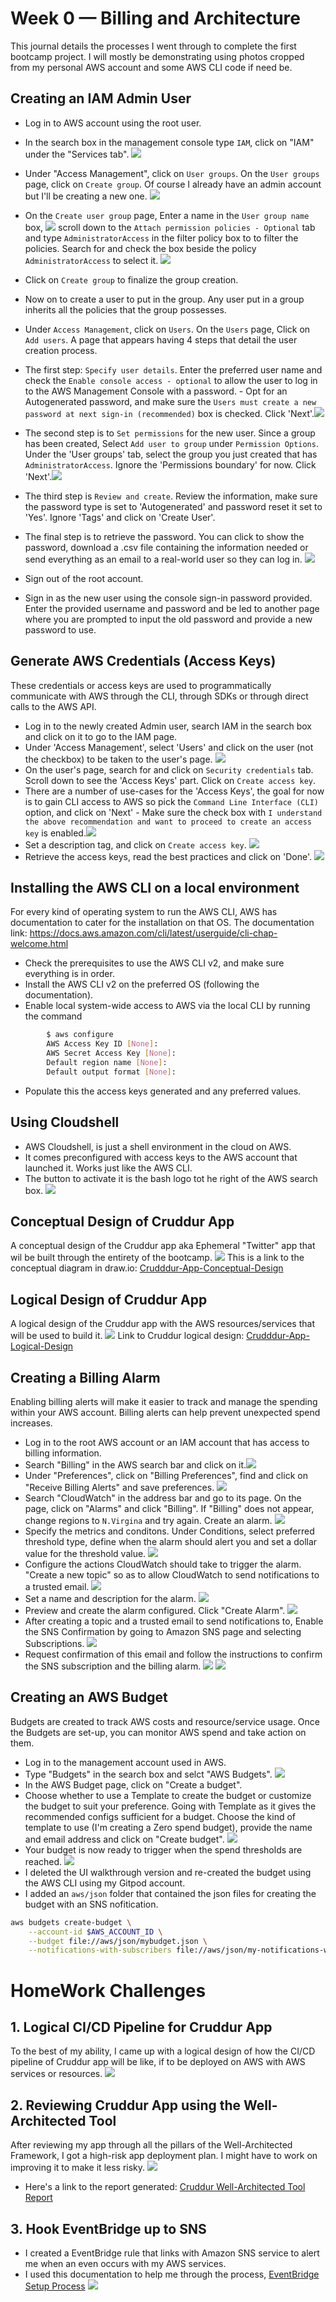 # Week 0 — Billing and Architecture

This journal details the processes I went through to complete the first bootcamp project.
I will mostly be demonstrating using photos cropped from my personal AWS account and some AWS CLI code if need be.

## Creating an IAM Admin User

- Log in to AWS account using the root user.
- In the search box in the management console type `IAM`, click on  "IAM" under the "Services tab". ![](assets/Week0/AWS-001.png)

- Under "Access Management", click on `User groups`. On the `User groups` page, click on `Create group`. Of course I already have an admin account but I'll be creating a new one. ![](assets/Week0/AWS-002.png)
- On the `Create user group` page, Enter a name in the `User group name` box, ![](assets/Week0/AWS-003.png) scroll down to the `Attach permission policies - Optional` tab and type `AdministratorAccess` in the filter policy box to to filter the policies. Search for and check the box beside the policy `AdministratorAccess` to select it. ![](assets/Week0/AWS-004.png)
- Click on `Create group` to finalize the group creation.
- Now on to create a user to put in the group. Any user put in a group inherits all the policies that the group possesses.
- Under `Access Management`, click on `Users`. On the `Users` page, Click on `Add users`. A page that appears having 4 steps that detail the user creation process.
- The first step: `Specify user details`. Enter the preferred user name and check the `Enable console access - optional` to allow the user to log in to the AWS Management Console with a password.
        - Opt for an Autogenerated password, and make sure the `Users must create a new password at next sign-in (recommended)` box is checked. Click 'Next'.![](assets/Week0/AWS-006.png)
- The second step is to `Set permissions` for the new user. Since a group has been created, Select `Add user to group` under `Permission Options`. Under the 'User groups' tab, select the group you just created that has `AdministratorAccess`. Ignore the 'Permissions boundary' for now. Click 'Next'.![](assets/Week0/AWS-005.png)
- The third step is `Review and create`. Review the information, make sure the password type is set to 'Autogenerated' and password reset it set to 'Yes'. Ignore 'Tags' and click on 'Create User'.
- The final step is to retrieve the password. You can click to show the password, download a .csv file containing the information needed or send everything as an email to a real-world user so they can log in. ![](assets/Week0/AWS-007.png)
- Sign out of the root account.
- Sign in as the new user using the console sign-in password provided. Enter the provided username and password and be led to another page where you are prompted to input the old password and provide a new password to use.


## Generate AWS Credentials (Access Keys)

These credentials or access keys are used to programmatically communicate with AWS through the CLI, through SDKs or through direct calls to the AWS API.
- Log in to the newly created Admin user, search IAM in the search box and click on it to go to the IAM page.
- Under 'Access Management', select 'Users' and click on the user (not the checkbox) to be taken to the user's page. ![](assets/Week0/AWS-010.png)
- On the user's page, search for and click on `Security credentials` tab. Scroll down to see the 'Access Keys' part. Click on `Create access key`.
- There are a number of use-cases for the 'Access Keys', the goal for now is to gain CLI access to AWS so pick the `Command Line Interface (CLI)` option, and click on 'Next'
        - Make sure the check box with `I understand the above recommendation and want to proceed to create an access key` is enabled.![](.assets/Week0/AWS-012.png)
- Set a description tag, and click on `Create access key`. ![](assets/Week0/AWS-013.png)
- Retrieve the access keys, read the best practices and click on 'Done'. ![](assets/Week0/AWS-014.png)


## Installing the AWS CLI on a local environment

For every kind of operating system to run the AWS CLI, AWS has documentation to cater for the installation on that OS.
The documentation link: https://docs.aws.amazon.com/cli/latest/userguide/cli-chap-welcome.html
- Check the prerequisites to use the AWS CLI v2, and make sure everything is in order.
- Install the AWS CLI v2 on the preferred OS (following the documentation).
- Enable local system-wide access to AWS via the local CLI by running the command
```Bash
        $ aws configure
        AWS Access Key ID [None]:
        AWS Secret Access Key [None]:
        Default region name [None]:
        Default output format [None]:
```
- Populate this the access keys generated and any preferred values.


## Using Cloudshell

- AWS Cloudshell, is just a shell environment in the cloud on AWS.
- It comes preconfigured with access keys to the AWS account that launched it. Works just like the AWS CLI.
- The button to activate it is the bash logo tot he right of the AWS search box.
![](assets/Week0/AWS-016.png)

## Conceptual Design of Cruddur App

A conceptual design of the Cruddur app aka Ephemeral "Twitter" app that wil be built through the entirety of the bootcamp.
![](assets/Week0/Cruddur-App-Conceptual-Design.png)
This is a link to the conceptual diagram in draw.io: [Crudddur-App-Conceptual-Design](https://viewer.diagrams.net/?tags=%7B%7D&highlight=0000FF&edit=_blank&layers=1&nav=1&title=Cruddur%20App%20Conceptual%20Design%20.drawio#R7Vxbd6I6FP41rnmqC4h4eUSkrevYjkvtzOljKlGZQeJArPb8%2BpNAuEUo2BaxTrtaSza5sfPl2zs7wQbQ1%2FsbF25Wd9hEdkORzH0DDBoK%2FZFa9B%2BTvAQSuadKgWTpWiaXxYKp9R%2FiwjDb1jKRl8pIMLaJtUkL59hx0JykZNB18S6dbYHtdKsbuEQHgukc2ofSn5ZJVoG0Gz4Fk98ia7kKW5YlfmcNw8xc4K2giXcJETAaQHcxJsHVeq8jm2kv1EtQ7jrnbtQxFzmkTIH7%2FePw2fmjbG%2Fufjiru18u6iyuWp2gmmdob%2FkT896Sl1AFSxdvNzwbcgnaZykePoXZpcOOydHjUqAgvEbEfaFZeEVXSpeX4SC5ipS4i1Uuyy0uXCX03W5zIeTjvIyqj1VBL7g2jtAMKFbMBlsO8dtV%2B%2FRXagK1oeiS%2F6fSDLov7HWZoKnKKbmfanZkIXObjocuCIOcPTVD2o6E9Bf02fBYFLsj%2BITsMfYsYmGH9u8JE4LXNIP3G5E5U6hEEyuyphoZyImCmm0tWQGCN1QKvU0wpRbWHplMwG%2FP6cgilwp8DSDXeEaBIlhdFOcbpqD1fsk4oTm3vDmWe82t5xdZWLatYxu7vg6BJKlSB7BixMW%2FUXjHwQ5imbFDruHashkyNHe%2BsgjtkUeHYQC3FARBjTTTFG%2FdOWt1RQhlBkUFGv2gAGAfLIPXXGK8tBHcWF5zTpXBbsw9P%2Bv1ImiCXqYaUZV%2BopncGZBE%2BiuT7BD%2FHO4gC%2B1SBtgj4YeDvZUB9rZNm%2B0%2F0Ysl8R8%2FEDBlpqZB%2B88WhzeuPJ%2FAqe4lGWz2QTF%2BP6zoevL9fmbcD8IKG8EAie1QcaJtYeZRRnJMBkkfcTs2YtMN9AGwo6BLg%2FuyQcSrUbtqikMVNQNUShaDVoUppXMwbMiktpUnsUtWeIkdaBuxtB8PLGOoOM8IM0byh%2FMXIuSFOwpwS3B6sAMaCU31uQ2%2F30zQdRnwdEh5JlrArQ99CgT35V%2Bmg6YaJh%2F50%2FiJwZ4rKEi98FSgb6bkt0CLOlbQXaLXMgY28BCDLrIhsZ7TzWYBihcdM7MRY7fTStv%2FliJgMugYL5V0ccSKZKEikTA9f4gPKvLxHT3P2yGvnpBG%2B5r%2BzxeLVsyioFc3i7aLITXQZlpfmxqlxjzNj4pAnoLrtrDxbr6CLmmakHr40EM5ODkncIgcWxlYeiLbtDLAArL8OLkqtMhyHTY3tldJa5UwXjn2yk%2BNkWvRh2dD5wvPH0pvN7Be2OUCA1JoiNsfYYc114UviQx8OZtrprsi3oEQcCjK31MFgAc9%2BFAT3P1ME%2BCvxnpZp7P1Tqy%2Fi1B7tcBpb5EITfQ6ASaairHEEiku%2FYJgNRBU64RgiQgtcS3oLO087%2BxMvXhxuE3LpdmCiOUOebH7WoHvFjn2oaMvH%2Fpu7QzXrVuZ5yYVO%2Fqj7xqVS31tpN3rxiS67x616qOqJGlQHIR1xXDw2jLNgNoQXZnyUL8Uxn%2BjCDgLQTM28%2Fig5kZ1EyHgRKBXDIwU4rQ6dLQFdGQtA7M8e1AZPLrFLIAcU2M7Xmwkbeh51twfALp8C8Vc2YmhT9uqzxU8e2uYLDKvkUl9TFrUTPNauSmSe%2B9zhxLIVDOAGcreGalT1fTEUMW4R06A7aCitiRUJC6Jc0J%2BH7VMULLoNn8%2B8YmTmkzxHPuaT%2Bc3n8qupIN5V9d8ardy4o1HzyexohPPp5C%2BPjT0reaEvrXx8D1h7y8HqNABaisCnIB64ABlHceozP8JH%2BwkWyt3xnSq3bB4Olyz9ZPz5G0S9cf%2B9tSY%2FBjqxquO%2BNHwDIPwLOTuEex%2B4lWd2sjb4qwMuT0pjVy5k%2BG6Z0G3spWdUnNI8jhj%2Frlclpz9c%2B6QhLG0MvGzyh2S0MEs3mTPOS13mmhT2M3XiFbX9Nvh%2Fc3b%2BPACt6PLobIyyut00msppfZNa6V9TpQXk9zlUl719AVK0let2zVhL19jr4mhja5mw7sMmho%2F9EfD6Re3nQ%2B3iQdy6qc2tVZqkxtH7e5dArWdZXgpehel0JsDdfIhyIhqnm7%2F%2Bhj%2F%2BxKQWjnqQFnU5ZDqiUBXIlajPcxujfvZUNdmw%2B%2F3HxNpKQ6prNAeLtn%2Bcn%2BTOHXGpdFBNKWEhWYvxEzjKN9nxWoFFluRinfWM012ZQEYAOpdjfx9Jrt6IizJg6DWWAoo8T7A1NAm%2Bu3XcuM8yEsV9j1UUPd6A5Q4%2FlV88OPi9qoLX5xS3riF3TmjRQYou4mdcz7xRGdChLe3VHETsOwetiqcyWuJHkHFe9itEq98eztrbcP4MAjH5DmfpK1hE07OePm018uizcp4s1XC9uqTh8HgYUJzaeMx%2Fbyif8b41rgzJtqIXn%2Bb%2FRzOZsbk22UcK1CPAemHoiUnBhLuX6SnfcZ6IVpDnOSsQavEO3cP08s9f1sfTl7%2FnoSWdHgIJeuM9huAQZPxF7EE9iT%2BPhtg%2FA8%3D)


## Logical Design of Cruddur App

A logical design of the Cruddur app with the AWS resources/services that will be used to build it.
![](assets/Week0/Cruddur-App-Logical-Diagram.png)
Link to Cruddur logical design: [Crudddur-App-Logical-Design](https://t.ly/k2Wj)

## Creating a Billing Alarm

Enabling billing alerts will make it easier to track and manage the spending within your AWS account. Billing alerts can help prevent unexpected spend increases.
- Log in to the root AWS account or an IAM account that has access to billing information.
- Search "Billing" in the AWS search bar and click on it.![](assets/Week0/AWSBilling01.png)
- Under "Preferences", click on "Billing Preferences", find and click on "Receive Billing Alerts" and save preferences. ![](assets/Week0/AWSBilling02.png)
- Search "CloudWatch" in the address bar and go to its page. On the page, click on "Alarms" and click "Billing". If "Billing" does not appear, change regions to `N.Virgina` and try again. Create an alarm. ![](assets/Week0/AWSBilling03.png)
- Specify the metrics and conditons. Under Conditions, select preferred threshold type, define when the alarm should alert you and set a dollar value for the threshold value. ![](assets/Week0/AWSBilling04.png)
- Configure the actions CloudWatch should take to trigger the alarm. "Create a new topic" so as to allow CloudWatch to send notifications to a trusted email. ![](assets/Week0/AWSBilling05.png)
- Set a name and description for the alarm. ![](assets/Week0/AWSBilling06.png)
- Preview and create the alarm configured. Click "Create Alarm". ![](assets/Week0/AWSBilling07.png)
- After creating a topic and a trusted email to send notifications to, Enable the SNS Confirmation by going to Amazon SNS page and selecting Subscriptions. ![](assets/Week0/AWSBilling09.png)
- Request confirmation of this email and follow the instructions to confirm the SNS subscription and the billing alarm. ![](assets/Week0/AWSBilling08.png) ![](assets/Week0/AWSBilling10.png)


## Creating an AWS Budget

Budgets are created to track AWS costs and resource/service usage. Once the Budgets are set-up, you can monitor AWS spend and take action on them.
- Log in to the management account used in AWS.
- Type "Budgets" in the search box and selct "AWS Budgets". ![](assets/Week0/AWSBudget01.png)
- In the AWS Budget page, click on "Create a budget".
- Choose whether to use a Template to create the budget or customize the budget to suit your preference.
  Going with Template as it gives the recommended configs sufficient for a budget.
  Choose the kind of template to use (I'm creating a Zero spend budget), provide the name and email address and click on "Create budget". ![](assets/Week0/AWSBudget02.png)
- Your budget is now ready to trigger when the spend thresholds are reached. ![](assets/Week0/AWSBudget03.png)
- I deleted the UI walkthrough version and re-created the budget using the AWS CLI using my Gitpod account.
- I added an `aws/json` folder that contained the json files for creating the budget with an SNS nofitication.
``` Bash
aws budgets create-budget \
    --account-id $AWS_ACCOUNT_ID \
    --budget file://aws/json/mybudget.json \
    --notifications-with-subscribers file://aws/json/my-notifications-with-subscribers.json
```


# HomeWork Challenges

## 1. Logical CI/CD Pipeline for Cruddur App
To the best of my ability, I came up with a logical design of how the CI/CD pipeline of Cruddur app will be like, if to be deployed on AWS with AWS services or resources. ![](assets/Week0/CICD-Pipeline-Cruddur-App.png)

## 2. Reviewing Cruddur App using the Well-Architected Tool

After reviewing my app through all the pillars of the Well-Architected Framework, I got a high-risk app deployment plan. I might have to work on improving it to make it less risky. ![](assets/Week0/AWSWAT02.png)
- Here's a link to the report generated: [Cruddur Well-Architected Tool Report](assets/Week0/TaskMasterErnest-Cruddur-App_wellarchitected.pdf)

## 3. Hook EventBridge up to SNS

- I created a EventBridge rule that links with Amazon SNS service to alert me when an even occurs with my AWS services.
- I used this documentation to help me through the process, [EventBridge Setup Process](https://docs.aws.amazon.com/eventbridge/latest/userguide/eb-get-started.html)
![](assets/Week0/AWSHealth00.png)

